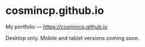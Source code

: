 # cosmincp.github.io

My portfolio — https://cosmincp.github.io

Desktop only. Mobile and tablet versions coming soon.
